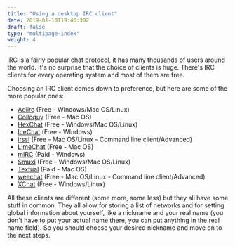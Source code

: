 ```yaml
---
title: "Using a desktop IRC client"
date: 2019-01-10T19:46:30Z
draft: false
type: "multipage-index"
weight: 4
---
```


IRC is a fairly popular chat protocol, it has many thousands of users around the world. It's no surprise that the choice of clients is huge. There's IRC clients for every operating system and most of them are free.

Choosing an IRC client comes down to preference, but here are some of the more popular ones:

* [Adiirc](https://www.adiirc.com/index.php) (Free - WIndows/Mac OS/Linux)
* [Colloquy](http://colloquy.info/) (Free - Mac OS)
* [HexChat](http://hexchat.github.io/) (Free - Windows/Mac OS/Linux)
* [IceChat](http://www.icechat.net/site/) (Free - WIndows)
* [irssi](http://www.irssi.org/) (Free - Mac OS/Linux - Command line client/Advanced)
* [LimeChat](http://limechat.net/mac/) (Free - Mac OS)
* [mIRC](http://www.mirc.com/) (Paid - Windows)
* [Smuxi](https://www.smuxi.org/main/) (Free - Windows/Mac OS/Linux)
* [Textual](http://www.codeux.com/textual/) (Paid - Mac OS)
* [weechat](http://weechat.org) (Free - Mac OS/Linux - Command line client/Advanced)
* [XChat](http://xchat.org/) (Free - Windows/Linux)

All these clients are different (some more, some less) but they all have some stuff in common. They all allow for storing a list of networks and for setting global information about yourself, like a nickname and your real name (you don't have to put your actual name there, you can put anything in the real name field). So you should choose your desired nickname and move on to the next steps.

